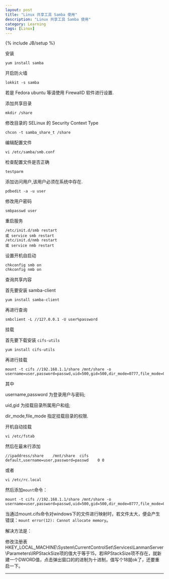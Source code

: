 ```yaml
---
layout: post
title: "Linux 共享工具 Samba 使用"
description: "Linux 共享工具 Samba 使用"
category: Learning
tags: [Linux]
---
```

{% include JB/setup %}


安装

	yum install samba

开启防火墙

	lokkit -s samba

若是 Fedora ubuntu 等请使用 FirewallD 软件进行设置.

添加共享目录

	mkdir /share

修改目录的 SELinux 的 Security Context Type

	chcon -t samba_share_t /share

编辑配置文件

	vi /etc/samba/smb.conf

检查配置文件是否正确

	testparm

添加访问用户,该用户必须在系统中存在.

	pdbedit -a -u user

修改用户密码

	smbpasswd user

重启服务

	/etc/init.d/smb restart
	或 service smb restart
	/etc/init.d/nmb restart
	或 service nmb restart

设置开机自启动

	chkconfig smb on
	chkconfig nmb on


查询共享内容

首先要安装 samba-client

	yum install samba-client

再进行查询

	smbclient -L //127.0.0.1 -U user%password

挂载

首先要下载安装 `cifs-utils`

	yum install cifs-utils

再进行挂载

	mount -t cifs //192.168.1.1/share /mnt/share -o username=user,password=passwd,uid=500,gid=500,dir_mode=0777,file_mode=0777

其中

username,password 为登录用户与密码;

uid,gid 为挂载目录所属用户和组;

dir_mode,file_mode 指定挂载目录的权限.

开机自动挂载

	vi /etc/fstab

然后在最末行添加

	//ipaddress/share    /mnt/share  cifs    default,username=user,password=passwd    0 0

或者

	vi /etc/rc.local

然后添加`mount`命令：

	mount -t cifs //192.168.1.1/share /mnt/share -o username=user,password=passwd,uid=500,gid=500,dir_mode=0777,file_mode=0777

当通过mount.cifs命令对windows下的文件进行映射时，若文件太大，便会产生错误：`mount error(12): Cannot allocate memory`。

解决方法是：

修改注册表 HKEY_LOCAL_MACHINE\System\CurrentControlSet\Services\LanmanServer\Parameters\IRPStackSize项的值大于等于15，若IRPStackSize项不存在，就新建一个DWORD值，点击弹出窗口的的进制为十进制，值写个18就ok了，还要重启一下。





***

